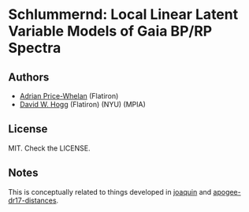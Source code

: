 # Schlummernd: Local Linear Latent Variable Models of Gaia BP/RP Spectra

## Authors
- [Adrian Price-Whelan](https://github.com/adrn) (Flatiron)
- [David W. Hogg](https://github.com/davidwhogg) (Flatiron) (NYU) (MPIA)

## License

MIT. Check the LICENSE.

## Notes

This is conceptually related to things developed in
[joaquin](https://github.com/adrn/joaquin) and
[apogee-dr17-distances](https://github.com/adrn/apogee-dr17-distances).
